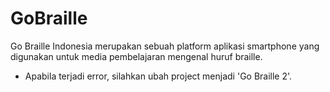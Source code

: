 # GoBraille
Go Braille Indonesia merupakan sebuah platform aplikasi smartphone yang digunakan untuk media pembelajaran mengenal huruf braille.
- Apabila terjadi error, silahkan ubah project menjadi 'Go Braille 2'.
